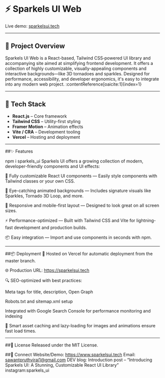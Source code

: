 # ⚡ Sparkels UI Web

Live demo: [sparkelsui.tech](https://sparkelsui.tech)

---

## 🎯 Project Overview

Sparkels UI Web is a React-based, Tailwind CSS‑powered UI library and accompanying site aimed at simplifying frontend development. It offers a collection of highly customizable, visually-appealing components and interactive backgrounds—like 3D tornadoes and sparkles. Designed for performance, accessibility, and developer ergonomics, it's easy to integrate into any modern web project. :contentReference[oaicite:1]{index=1}

---

## 🧰 Tech Stack

- **React.js** – Core framework  
- **Tailwind CSS** – Utility-first styling  
- **Framer Motion** – Animation effects  
- **Vite / CRA** – Development tooling  
- **Vercel** – Hosting and deployment

---

##✨ Features

npm i sparkels_ui
Sparkels UI offers a growing collection of modern, developer-friendly components and UI effects:

🎨 Fully customizable React UI components — Easily style components with Tailwind classes or your own CSS.

🌌 Eye-catching animated backgrounds — Includes signature visuals like Sparkles, Tornado 3D Loop, and more.

📱 Responsive and mobile-first layout — Designed to look great on all screen sizes.

⚡ Performance-optimized — Built with Tailwind CSS and Vite for lightning-fast development and production builds.

📦 Easy integration — Import and use components in seconds with npm.

---

##📦 Deployment
🚀 Hosted on Vercel for automatic deployment from the master branch.

🌐 Production URL: https://sparkelsui.tech

🔍 SEO-optimized with best practices:

Meta tags for title, description, Open Graph

Robots.txt and sitemap.xml setup

Integrated with Google Search Console for performance monitoring and indexing

🧠 Smart asset caching and lazy-loading for images and animations ensure fast load times. 

---
##📜 License
Released under the MIT License. 

##💬 Connect
Website/Demo: https://www.sparkelsui.tech
Email: sawantpruthviraj1@gmail.com
DEV blog: Introduction post – “Introducing Sparkels UI: A Stunning, Customizable React UI Library” 
instagram:sparkels_ui
